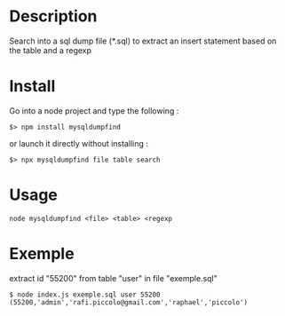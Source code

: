 # Description

Search into a sql dump file (*.sql) to extract an insert statement based on the table and a regexp

# Install

Go into a node project and type the following :

    $> npm install mysqldumpfind

or launch it directly without installing :

    $> npx mysqldumpfind file table search

# Usage

    node mysqldumpfind <file> <table> <regexp

# Exemple

extract id "55200" from table "user" in file "exemple.sql"

    $ node index.js exemple.sql user 55200
    (55200,'admin','rafi.piccolo@gmail.com','raphael','piccolo')
